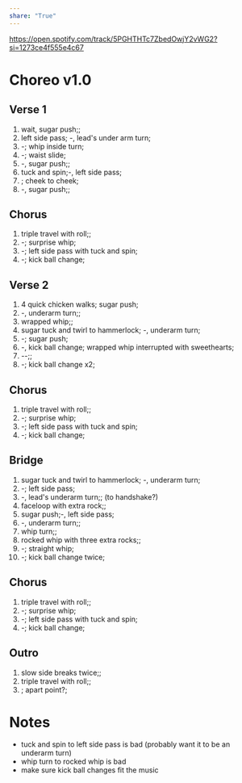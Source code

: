 ```yaml
---  
share: "True"  
---  
```

  
https://open.spotify.com/track/5PGHTHTc7ZbedOwjY2vWG2?si=1273ce4f555e4c67  
# Choreo v1.0  
## Verse 1  
1. wait, sugar push;;  
2. left side pass; -, lead's under arm turn;  
3. -; whip inside turn;  
4. -; waist slide;  
5. -, sugar push;;  
6. tuck and spin;-, left side pass;  
7. ; cheek to cheek;  
8. -, sugar push;;  
## Chorus  
1. triple travel with roll;;  
2. -; surprise whip;  
3. -; left side pass with tuck and spin;  
4. -; kick ball change;  
## Verse 2  
1. 4 quick chicken walks; sugar push;  
2. -, underarm turn;;  
3. wrapped whip;;  
4. sugar tuck and twirl to hammerlock; -, underarm turn;  
5. -; sugar push;  
6. -, kick ball change; wrapped whip interrupted with sweethearts;  
7. --;;  
8. -; kick ball change x2;  
## Chorus  
1. triple travel with roll;;  
2. -; surprise whip;  
3. -; left side pass with tuck and spin;  
4. -; kick ball change;  
## Bridge  
1. sugar tuck and twirl to hammerlock; -, underarm turn;  
2. -; left side pass;  
3. -, lead's underarm turn;; (to handshake?)  
4. faceloop with extra rock;;  
5. sugar push;-, left side pass;  
6. -, underarm turn;;  
7. whip turn;;  
8. rocked whip with three extra rocks;;  
9. -; straight whip;  
10. -; kick ball change twice;  
## Chorus   
1. triple travel with roll;;  
2. -; surprise whip;  
3. -; left side pass with tuck and spin;  
4. -; kick ball change;  
## Outro  
1. slow side breaks twice;;  
2. triple travel with roll;;  
3. ; apart point?;  
  
# Notes  
- tuck and spin to left side pass is bad (probably want it to be an underarm turn)  
- whip turn to rocked whip is bad  
- make sure kick ball changes fit the music